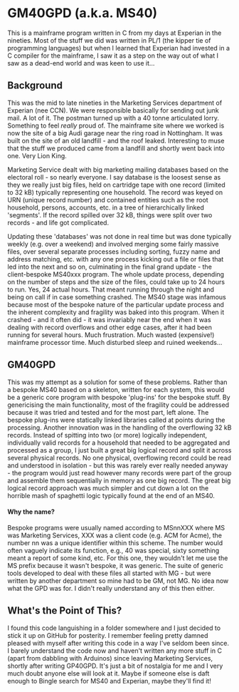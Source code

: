 # GM40GPD (a.k.a. MS40)

This is a mainframe program written in C from my days at Experian in the nineties.  Most of the stuff we did was written in PL/1 (the kipper tie of programming languages) but when I learned that Experian had invested in a C compiler for the mainframe, I saw it as a step on the way out of what I saw as a dead-end world and was keen to use it...

## Background

This was the mid to late nineties in the Marketing Services department of Experian (nee CCN).  We were responsible basically for sending out junk mail.  A lot of it.  The postman turned up with a 40 tonne articulated lorry.  Something to feel *really* proud of.  The mainframe site where we worked is now the site of a big Audi garage near the ring road in Nottingham.  It was built on the site of an old landfill - and the roof leaked.  Interesting to muse that the stuff we produced came from a landfill and shortly went back into one.  Very Lion King.

Marketing Service dealt with big marketing mailing databases based on the electoral roll - so nearly everyone.  I say database is the loosest sense as they we really just big files, held on cartridge tape with one record (limited to 32 kB) typically representing one household.  The record was keyed on URN (unique record number) and contained entities such as the root household, persons, accounts, etc. in a tree of hierarchically linked 'segments'.  If the record spilled over 32 kB, things were split over two records - and life got complicated.

Updating these 'databases' was not done in real time but was done typically weekly (e.g. over a weekend) and involved merging some fairly massive files, over several separate processes including sorting, fuzzy name and address matching, etc. with any one process kicking out a file or files that led into the next and so on, culminating in the final grand update - the client-bespoke MS40xxx program.  The whole update process, depending on the number of steps and the size of the files, could take up to 24 hours to run.  Yes, 24 actual hours.  That meant running through the night and being on call if in case something crashed.  The MS40 stage was infamous because most of the bespoke nature of the particular update process and the inherent complexity and fragility was baked into this program.  When it crashed - and it often did - it was invariably near the end when it was dealing with record overflows and other edge cases, after it had been running for several hours.  Much frustration.  Much wasted (expensive!) mainframe processor time.  Much disturbed sleep and ruined weekends...

## GM40GPD

This was my attempt as a solution for some of these problems.  Rather than a bespoke MS40 based on a skeleton, written for each system, this would be a generic core program with bespoke 'plug-ins' for the bespoke stuff.  By genericising the main functionality, most of the fragility could be addressed because it was tried and tested and for the most part, left alone.  The bespoke plug-ins were statically linked libraries called at points during the processing.  Another innovation was in the handling of the overflowing 32 kB records.  Instead of spitting into two (or more) logically independent, individually valid records for a household that needed to be aggregated and processed as a group, I just built a great big logical record and split it across several physical records.  No one physical, overflowing record could be read and understood in isolation - but this was rarely ever really needed anyway - the program would just read however many records were part of the group and assemble them sequentially in memory as one big record.  The great big logical record approach was much simpler and cut down a lot on the horrible mash of spaghetti logic typically found at the end of an MS40.

#### Why the name?

Bespoke programs were usually named according to MSnnXXX where MS was Marketing Services, XXX was a client code (e.g. ACM for Acme), the number nn was a unique identifier within this scheme.  The number would often vaguely indicate its function, e.g., 40 was special, sixty something meant a report of some kind, etc.  For this one, they wouldn't let me use the MS prefix because it wasn't bespoke, it was generic.  The suite of generic tools developed to deal with these files all started with MG - but were written by another department so mine had to be GM, not MG.  No idea now what the GPD was for.  I didn't really understand any of this then either.

## What's the Point of This?

I found this code languishing in a folder somewhere and I just decided to stick it up on GitHub for posterity.  I remember feeling pretty damned pleased with myself after writing this code in a way I've seldom been since.  I barely understand the code now and haven't written any more stuff in C (apart from dabbling with Arduinos) since leaving Marketing Services, shortly after writing GP40GPD.  It's just a bit of nostalgia for me and I very much doubt anyone else will look at it.  Maybe if someone else is daft enough to Bingle search for MS40 and Experian, maybe they'll find it!
